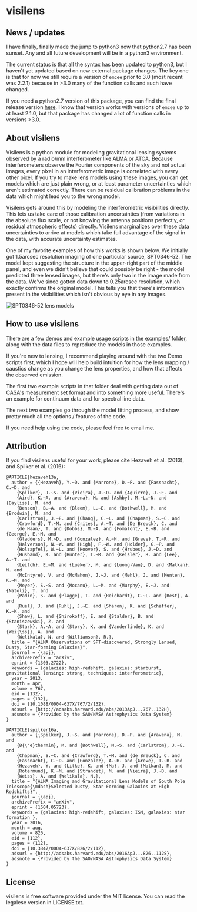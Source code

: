 visilens
========

News / updates
--------------

I have finally, finally made the jump to python3 now that 
python2.7 has been sunset. Any and all future development will
be in a python3 environment. 

The current status is that all the syntax has been updated to
python3, but I haven't yet updated based on new external package
changes. The key one is that for now we still require a version
of `emcee` prior to 3.0 (most recent was 2.2.1) because in >3.0
many of the function calls and such have changed.

If you need a python2.7 version of this package, you can find the
final release version [here](https://github.com/jspilker/visilens/releases/tag/v1.0).
I know that version works with versions of `emcee` up to at least
2.1.0, but that package has changed a lot of function calls in versions >3.0.


About visilens
--------------

Visilens is a python module for modeling gravitational lensing
systems observed by a radio/mm interferometer like ALMA or ATCA.
Because interferometers observe the Fourier components of the
sky and not actual images, every pixel in an interferometric
image is correlated with every other pixel. If you try to make
lens models using these images, you can get models which are just
plain wrong, or at least parameter uncertainties which aren't
estimated correctly. There can be residual calibration problems
in the data which might lead you to the wrong model.

Visilens gets around this by modeling the interferometric
visibilities directly. This lets us take care of those calibration
uncertainties (from variations in the absolute flux scale, or
not knowing the antenna positions perfectly, or residual 
atmospheric effects) directly. Visilens marginalizes over these
data uncertainties to arrive at models which take full advantage
of the signal in the data, with accurate uncertainty estimates.

One of my favorite examples of how this works is shown below. We
initially got 1.5arcsec resolution imaging of one particular
source, SPT0346-52. The model kept suggesting the structure in the
upper-right part of the middle panel, and even we didn't believe
that could possibly be right - the model predicted three lensed 
images, but there's only two in the image made from the data. 
We've since gotten data down to 0.25arcsec resolution, which 
exactly confirms the original model. This tells you that there's 
information present in the visibilities which isn't obvious by eye 
in any images.

![SPT0346-52 lens models](/examples/SPT0346-52_models.png?raw=true)

How to use visilens
-------------------

There are a few demos and example usage scripts in the examples/
folder, along with the data files to reproduce the models in those
examples.

If you're new to lensing, I recommend playing around with the two
Demo scripts first, which I hope will help build intuition for how
the lens mapping / caustics change as you change the lens properties,
and how that affects the observed emission.

The first two example scripts in that folder deal with getting data
out of CASA's measurement set format and into something more useful.
There's an example for continuum data and for spectral line data.

The next two examples go through the model fitting process, and show
pretty much all the options / features of the code.

If you need help using the code, please feel free to email me.

Attribution
-----------

If you find visilens useful for your work, please cite Hezaveh et
al. (2013), and Spilker et al. (2016):

    @ARTICLE{hezaveh13a,
      author = {{Hezaveh}, Y.~D. and {Marrone}, D.~P. and {Fassnacht}, C.~D. and 
    	{Spilker}, J.~S. and {Vieira}, J.~D. and {Aguirre}, J.~E. and 
    	{Aird}, K.~A. and {Aravena}, M. and {Ashby}, M.~L.~N. and {Bayliss}, M. and 
    	{Benson}, B.~A. and {Bleem}, L.~E. and {Bothwell}, M. and {Brodwin}, M. and 
    	{Carlstrom}, J.~E. and {Chang}, C.~L. and {Chapman}, S.~C. and 
    	{Crawford}, T.~M. and {Crites}, A.~T. and {De Breuck}, C. and 
    	{de Haan}, T. and {Dobbs}, M.~A. and {Fomalont}, E.~B. and {George}, E.~M. and 
    	{Gladders}, M.~D. and {Gonzalez}, A.~H. and {Greve}, T.~R. and 
    	{Halverson}, N.~W. and {High}, F.~W. and {Holder}, G.~P. and 
    	{Holzapfel}, W.~L. and {Hoover}, S. and {Hrubes}, J.~D. and 
    	{Husband}, K. and {Hunter}, T.~R. and {Keisler}, R. and {Lee}, A.~T. and 
    	{Leitch}, E.~M. and {Lueker}, M. and {Luong-Van}, D. and {Malkan}, M. and 
    	{McIntyre}, V. and {McMahon}, J.~J. and {Mehl}, J. and {Menten}, K.~M. and 
    	{Meyer}, S.~S. and {Mocanu}, L.~M. and {Murphy}, E.~J. and {Natoli}, T. and 
    	{Padin}, S. and {Plagge}, T. and {Reichardt}, C.~L. and {Rest}, A. and 
    	{Ruel}, J. and {Ruhl}, J.~E. and {Sharon}, K. and {Schaffer}, K.~K. and 
    	{Shaw}, L. and {Shirokoff}, E. and {Stalder}, B. and {Staniszewski}, Z. and 
    	{Stark}, A.~A. and {Story}, K. and {Vanderlinde}, K. and {Wei{\ss}}, A. and 
    	{Welikala}, N. and {Williamson}, R.},
      title = "{ALMA Observations of SPT-discovered, Strongly Lensed, Dusty, Star-forming Galaxies}",
      journal = {\apj},
      archivePrefix = "arXiv",
      eprint = {1303.2722},
      keywords = {galaxies: high-redshift, galaxies: starburst, gravitational lensing: strong, techniques: interferometric},
      year = 2013,
      month = apr,
      volume = 767,
      eid = {132},
      pages = {132},
      doi = {10.1088/0004-637X/767/2/132},
      adsurl = {http://adsabs.harvard.edu/abs/2013ApJ...767..132H},
      adsnote = {Provided by the SAO/NASA Astrophysics Data System}
    }
    
    @ARTICLE{spilker16a,
      author = {{Spilker}, J.~S. and {Marrone}, D.~P. and {Aravena}, M. and 
    	{B{\'e}thermin}, M. and {Bothwell}, M.~S. and {Carlstrom}, J.~E. and 
    	{Chapman}, S.~C. and {Crawford}, T.~M. and {de Breuck}, C. and 
    	{Fassnacht}, C.~D. and {Gonzalez}, A.~H. and {Greve}, T.~R. and 
    	{Hezaveh}, Y. and {Litke}, K. and {Ma}, J. and {Malkan}, M. and 
    	{Rotermund}, K.~M. and {Strandet}, M. and {Vieira}, J.~D. and 
    	{Weiss}, A. and {Welikala}, N.},
      title = "{ALMA Imaging and Gravitational Lens Models of South Pole Telescope{\mdash}Selected Dusty, Star-Forming Galaxies at High Redshifts}",
      journal = {\apj},
      archivePrefix = "arXiv",
      eprint = {1604.05723},
      keywords = {galaxies: high-redshift, galaxies: ISM, galaxies: star formation },
      year = 2016,
      month = aug,
      volume = 826,
      eid = {112},
      pages = {112},
      doi = {10.3847/0004-637X/826/2/112},
      adsurl = {http://adsabs.harvard.edu/abs/2016ApJ...826..112S},
      adsnote = {Provided by the SAO/NASA Astrophysics Data System}
    }

License
-------

visilens is free software provided under the MIT license. You can
read the legalese version in LICENSE.txt.
